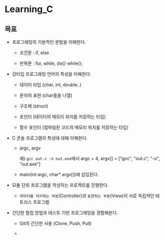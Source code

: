 # Learning_C

## 목표

* 프로그래밍의 기본적인 문법을 이해한다.

  * 조건문 : if, else

  * 반복문 : for, while, do{} while();

* 강타입 프로그래밍 언어의 특성을 이해한다.

  * 데이터 타입 (char, int, double..)

  * 문자의 표현 (char들을 나열)

  * 구조체 (struct)

  * 포인터 (데이터의 메모리 위치를 저장하는 타입)

  * 함수 포인터 (컴파일된 코드의 메모리 위치를 저장하는 타입)

* C 콘솔 프로그램의 특성에 대해 이해한다.

  * argc, argv

    예) `gcc out.c -o out.exe`에서 argc = 4, argv[] = ["gcc", "out.c", "-o", "out.exe"]

  * main(int argc, char* argv[])에 삽입된다.

* 모듈 단위 프로그램을 작성하는 프로젝트를 진행한다.

  * `데이터를 처리하는 부분`(Controller)과 `표현하는 부분`(View)이 서로 독립적인 테트리스 프로그램

* 간단한 협업 방법과 테스트 기반 프로그래밍을 경험해본다.

  * Git의 간단한 사용 (Clone, Push, Pull)

  * 